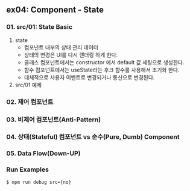## ex04: Component - State

### 01. src/01: State Basic
1. state
   - 컴포넌트 내부의 상태 관리 데이터 
   - 상태의 변경은 UI를 다시 렌더링 하게 한다.
   - 클래스 컴포넌트에서는 constructor 에서 default 값 세팅으로 생성한다.
   - 함수 컴포넌트에서는 useState라는 후크 함수를 사용해서 초기화 한다.
   - 대체적으로 사용자 이벤트로 변경되거나 통신으로 변경된다.
2. src/01 예제

### 02. 제어 컴포넌트
### 03. 비제어 컴포넌트(Anti-Pattern)
### 04. 상태(Stateful) 컴포넌트 vs 순수(Pure, Dumb) Component
### 05. Data Flow(Down-UP)

### Run Examples
```bash
$ npm run debug src={no}
```